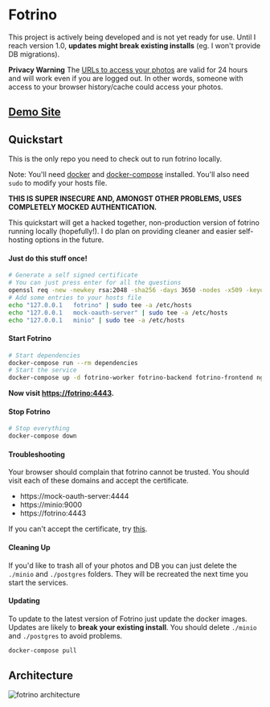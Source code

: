# Fotrino

This project is actively being developed and is not yet ready for use. Until I reach version 1.0, **updates might break existing installs** (eg. I won't provide DB migrations).

**Privacy Warning** The [URLs to access your photos](https://docs.aws.amazon.com/AmazonS3/latest/dev/ShareObjectPreSignedURL.html) are valid for 24 hours and will work even if you are logged out. In other words, someone with access to your browser history/cache could access your photos.

## [Demo Site](https://www.fotrino.com/)

## Quickstart

This is the only repo you need to check out to run fotrino locally.

Note: You'll need [docker](https://docs.docker.com/get-docker/) and [docker-compose](https://docs.docker.com/compose/install/) installed. You'll also need `sudo` to modify your hosts file.

**THIS IS SUPER INSECURE AND, AMONGST OTHER PROBLEMS, USES COMPLETELY MOCKED AUTHENTICATION.**

This quickstart will get a hacked together, non-production version of fotrino running locally (hopefully!). I do plan on providing cleaner and easier self-hosting options in the future.

#### Just do this stuff once!
```bash
# Generate a self signed certificate
# You can just press enter for all the questions
openssl req -new -newkey rsa:2048 -sha256 -days 3650 -nodes -x509 -keyout ./ssl/private.key -out ./ssl/public.crt -config ssl.conf
# Add some entries to your hosts file
echo "127.0.0.1   fotrino" | sudo tee -a /etc/hosts
echo "127.0.0.1   mock-oauth-server" | sudo tee -a /etc/hosts
echo "127.0.0.1   minio" | sudo tee -a /etc/hosts
```

#### Start Fotrino
```bash
# Start dependencies
docker-compose run --rm dependencies
# Start the service
docker-compose up -d fotrino-worker fotrino-backend fotrino-frontend nginx
```

**Now visit [https://fotrino:4443](https://fotrino:4443).**

#### Stop Fotrino
```bash
# Stop everything
docker-compose down
```

#### Troubleshooting

Your browser should complain that fotrino cannot be trusted.  You should visit each of these domains and accept the certificate.
- https://mock-oauth-server:4444
- https://minio:9000
- https://fotrino:4443

If you can't accept the certificate, try [this](https://medium.com/@dblazeski/chrome-bypass-net-err-cert-invalid-for-development-daefae43eb12).

#### Cleaning Up

If you'd like to trash all of your photos and DB you can just delete the `./minio` and `./postgres` folders.  They will be recreated the next time you start the services.

#### Updating
To update to the latest version of Fotrino just update the docker images. Updates are likely to **break your existing install**.  You should delete `./minio` and `./postgres` to avoid problems.
```bash
docker-compose pull
```

## Architecture

![fotrino architecture](https://docs.google.com/drawings/d/e/2PACX-1vSGRI9GP1OKkTt1A0YWXzWCZVZ5ZhtwJ7JMlOvahc-qVFVe9IGzvGr6aiKd4aj5_dNCXZlY3RFW_A95/pub?w=1440&h=1080)
